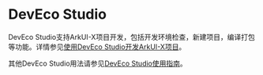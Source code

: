 # DevEco Studio

DevEco Studio支持ArkUI-X项目开发，包括开发环境检查，新建项目，编译打包等功能。详情参见[使用DevEco Studio开发ArkUI-X项目](../quick-start/start-with-deveco-studio.md)。

其他DevEco Studio用法请参见[DevEco Studio使用指南](https://developer.harmonyos.com/cn/docs/documentation/doc-guides-V3/deveco_overview-0000001053582387-V3)。
